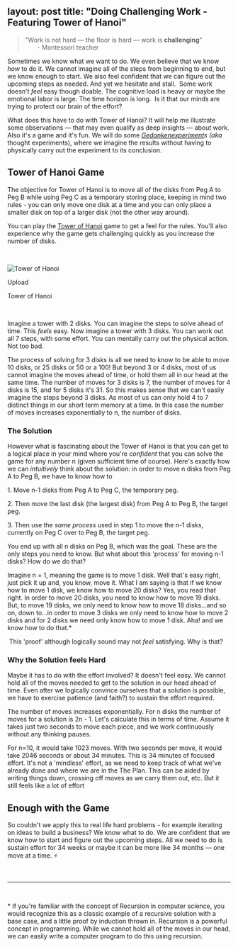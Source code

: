 layout: post
title:  "Doing Challenging Work - Featuring Tower of Hanoi"
---

> "Work is not hard — the floor is hard — work is **challenging**"                        \- Montessori teacher

Sometimes we know what we want to do. We even believe that we know _how_ to do it. We cannot imagine all of the steps from beginning to end, but we know enough to start. We also feel confident that we can figure out the upcoming steps as needed. And yet we hesitate and stall.  Some work doesn't _feel_ easy though doable. The cognitive load is heavy or maybe the emotional labor is large. The time horizon is long.  Is it that our minds are trying to protect our brain of the effort? 

What does this have to do with Tower of Hanoi? It will help me illustrate some observations — that may even qualify as deep insights — about work. Also it's a game and it's fun. We will do some _[Gedankenexperiment](https://en.wikipedia.org/wiki/Thought_experiment)s _(aka__ thought experiments), where we imagine the results without having to physically carry out the experiment to its conclusion.

Tower of Hanoi Game
-------------------

The objective for Tower of Hanoi is to move all of the disks from Peg A to Peg B while using Peg C as a temporary storing place, keeping in mind two rules - you can only move one disk at a time and you can only place a smaller disk on top of a larger disk (not the other way around).

You can play the [Tower of Hanoi](https://www.mathsisfun.com/games/towerofhanoi.html) game to get a feel for the rules. You'll also experience why the game gets challenging quickly as you increase the number of disks.

‌

![Tower of Hanoi](https://theleafnode.com/content/images/2020/10/tower_of_hanoi_20200911_165111.jpg)

 Upload 

Tower of Hanoi

‌

Imagine a tower with 2 disks. You can imagine the steps to solve ahead of time. This _feels_ easy. Now imagine a tower with 3 disks. You can work out all 7 steps, with some effort. You can mentally carry out the physical action. Not too bad. 

The process of solving for 3 disks is all we need to know to be able to move 10 disks, or 25 disks or 50 or a 100! But beyond 3 or 4 disks, most of us cannot imagine the moves ahead of time, or hold them all in our head at the same time. The number of moves for 3 disks is 7, the number of moves for 4 disks is 15, and for 5 disks it's 31. So this makes sense that we can't easily imagine the steps beyond 3 disks. As most of us can only hold 4 to 7 distinct things in our short term memory at a time. In this case the number of moves increases exponentially to n, the number of disks.

### The Solution

However what is fascinating about the Tower of Hanoi is that you can get to a logical place in your mind where you're _confident_ that you can solve the game for any number n (given sufficient time of course). Here's exactly how we can _intuitively_ think about the solution: in order to move n disks from Peg A to Peg B, we have to know how to 

1\. Move n-1 disks from Peg A to Peg C, the temporary peg. 

2\. Then move the last disk (the largest disk) from Peg A to Peg B, the target peg. 

3\. Then use the _same process_ used in step 1 to move the n-1 disks, currently on Peg C over to Peg B, the target peg.

You end up with all n disks on Peg B, which was the goal. These are the only steps you need to know. But what about this 'process' for moving n-1 disks? How do we do that? 

Imagine n = 1, meaning the game is to move 1 disk. Well that's easy right, just pick it up and, you know, move it. What I am saying is that if we know how to move 1 disk, we know how to move 20 disks? Yes, you read that right. In order to move 20 disks, you need to know how to move 19 disks. But, to move 19 disks, we only need to know how to move 18 disks...and so on, down to...in order to move 3 disks we only need to know how to move 2 disks and for 2 disks we need only know how to move 1 disk. Aha! and we know how to do that.*

 This 'proof' although logically sound may not _feel_ satisfying. Why is that?

### Why the Solution feels Hard

Maybe it has to do with the effort involved? It doesn't feel easy. We cannot hold all of the moves needed to get to the solution in our head ahead of time. Even after we logically convince ourselves that a solution is possible, we have to exercise patience (and faith?) to sustain the effort required.

The number of moves increases exponentially. For n disks the number of moves for a solution is 2n - 1. Let's calculate this in terms of time. Assume it takes just two seconds to move each piece, and we work continuously without any thinking pauses.

For n=10, it would take 1023 moves. With two seconds per move, it would take 2046 seconds or about 34 minutes. This is 34 minutes of focused effort. It's not a 'mindless' effort, as we need to keep track of what we've already done and where we are in the The Plan. This can be aided by writing things down, crossing off moves as we carry them out, etc. But it still feels like a lot of effort

Enough with the Game
--------------------

So couldn't we apply this to real life hard problems - for example iterating on ideas to build a business? We know what to do. We are confident that we know how to start and figure out the upcoming steps. All we need to do is sustain effort for 34 weeks or maybe it can be more like 34 months — one move at a time. ⚡

‌

* * *

‌

\* If you're familiar with the concept of Recursion in computer science, you would recognize this as a classic example of a recursive solution with a base case, and a little proof by induction thrown in. Recursion is a powerful concept in programming. While we cannot hold all of the moves in our head, we can easily write a computer program to do this using recursion.